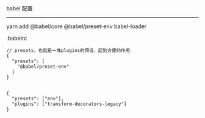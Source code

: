 babel 配置
****

yarn add @babel/core @babel/preset-env babel-loader

.babelrc
```
// presets，也就是一堆plugins的预设，起到方便的作用
{
  "presets": [
    "@babel/preset-env"
  ]
}


{
  "presets": ["env"],
  "plugins": ["transform-decorators-legacy"]
}

```

